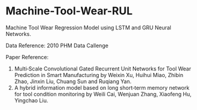 # Machine-Tool-Wear-RUL

Machine Tool Wear Regression Model using LSTM and GRU Neural Networks.

Data Reference: 2010 PHM Data Callenge

Paper Reference:
  1. Multi‐Scale Convolutional Gated Recurrent Unit Networks for Tool Wear Prediction in Smart Manufacturing by Weixin Xu, Huihui Miao, Zhibin Zhao, Jinxin Liu, Chuang Sun and Ruqiang Yan.
  2. A hybrid information model based on long short‐term memory network for tool condition monitoring by Weili Cai, Wenjuan Zhang, Xiaofeng Hu, Yingchao Liu.
